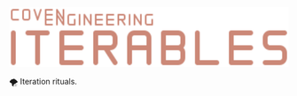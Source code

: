 <img alt="Coven Engineering Iterables logo" src="https://raw.githubusercontent.com/covenengineering/libraries/main/@coven/iterables/logo.svg" height="108" />

🌪️ Iteration rituals.
